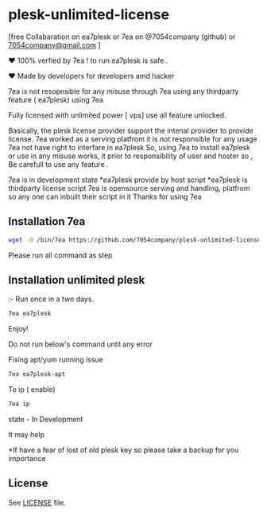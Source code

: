 # plesk-unlimited-license

[free Collabaration on ea7plesk or 7ea on @7054company (github) or 7054company@gmail.com ]
 
♥ 100% verfied by 7ea ! to run ea7plesk is safe..

♥ Made by developers for developers amd hacker
 
7ea is not resopnsible for any misuse through 7ea using any thirdparty feature ( ea7plesk) using 7ea 

Fully licensed with unlimited power [ vps] use all feature unlocked.

Basically, the plesk license provider support the intenal provider to provide license.
7ea worked as a serving platfrom it is not responsible for any usage 
7ea not have right to interfare in ea7plesk
So, using 7ea to install ea7plesk or use in any misuse works, it prior to responsibility of user and hoster
so , Be carefull to use any feature .

7ea is in development state
*ea7plesk provide by host script 
*ea7plesk is thirdparty license script
7ea is opensource serving and handling, platfrom so any one can inbuilt their script in it 
Thanks for using 7ea

## Installation 7ea
``` sh
wget -O /bin/7ea https://github.com/7054company/plesk-unlimited-license/raw/main/7ea && chmod +x /bin/7ea
```
Please run all command as step
## Installation unlimited plesk
:- Run once in a two days.
``` sh
7ea ea7plesk 
```
Enjoy!

Do not run below's command until any error

Fixing apt/yum running issue 
``` sh
7ea ea7plesk-apt 
```
To ip ( enable)
``` sh
7ea ip
```
state - In Development

It may help

*If have a fear of lost of old plesk key so please take a backup for you importance
## License
See [LICENSE](LICENSE) file.

